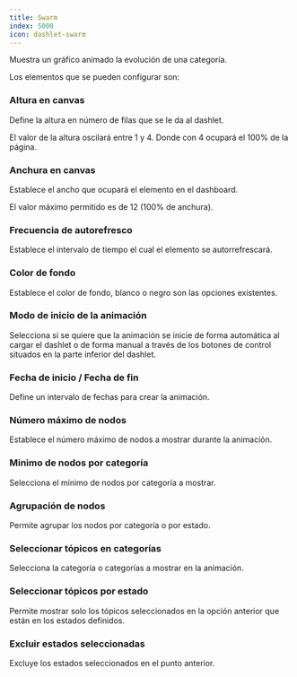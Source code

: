 ```yaml
---
title: Swarm
index: 5000
icon: dashlet-swarm
---
```



Muestra un gráfico animado la evolución de una categoría.

Los elementos que se pueden configurar son:

### Altura en canvas

Define la altura en número de filas que se le da al dashlet.

El valor de la altura oscilará entre 1 y 4. Donde con 4 ocupará el 100% de la página.

### Anchura en canvas

Establece el ancho que ocupará el elemento en el dashboard.

El valor máximo permitido es de 12 (100% de anchura).

### Frecuencia de autorefresco

Establece el intervalo de tiempo el cual el elemento se autorrefrescará.

###  Color de fondo

Establece el color de fondo, blanco o negro son las opciones existentes.

### Modo de inicio de la animación

Selecciona si se quiere que la animación se inicie de forma automática al cargar el dashlet o de forma manual a través de los botones de control situados en la parte inferior del dashlet.

### Fecha de inicio / Fecha de fin

Define un intervalo de fechas para crear la animación.

### Número máximo de nodos

Establece el número máximo de nodos a mostrar durante la animación.

### Minimo de nodos por categoría

Selecciona el mínimo de nodos por categoría a mostrar.

### Agrupación de nodos

Permite agrupar los nodos por categoría o por estado.

### Seleccionar tópicos en categorías

Selecciona la categoría o categorías a mostrar en la animación.

### Seleccionar tópicos por estado

Permite mostrar solo los tópicos seleccionados en la opción anterior que están en los estados definidos.

### Excluir estados seleccionadas

Excluye los estados seleccionados en el punto anterior.